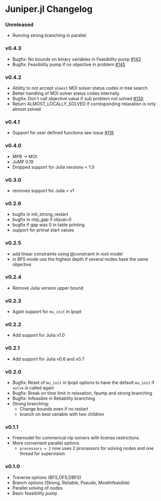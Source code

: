 # Juniper.jl Changelog

### Unreleased
- Running strong branching in parallel

### v0.4.3
- Bugfix: No bounds on binary variables in Feasibility pump [#143](https://github.com/lanl-ansi/Juniper.jl/issues/143)
- Bugfix: Feasibility pump if no objective in problem [#145](https://github.com/lanl-ansi/Juniper.jl/issues/145)

### v0.4.2
- Ability to not accept `almost` MOI solver status codes in tree search
- Better handling of MOI solver status codes internally
- Bugfix: Don't call objective value if sub problem not solved [#130](https://github.com/lanl-ansi/Juniper.jl/issues/130)
- Return ALMOST_LOCALLY_SOLVED if corresponding relaxation is only almost solved

### v0.4.1
- Support for user defined functions see issue [#118](https://github.com/lanl-ansi/Juniper.jl/issues/118)

### v0.4.0
- MPB -> MOI
- JuMP 0.19
- Dropped support for Julia versions < 1.0

### v0.3.0
- removes support for Julia < v1

### v0.2.6
- bugfix in init_strong_restart
- bugfix in mip_gap if objval=0
- bugfix if gap was 0 in table printing 
- support for primal start values

### v0.2.5
- add linear constraints using @constraint in root model
- in BFS mode use the highest depth if several nodes have the same objective

### v0.2.4
- Remove Julia version upper bound

### v0.2.3
- Again support for `mu_init` in Ipopt

### v0.2.2
- Add support for Julia v1.0

### v0.2.1
- Add support for Julia v0.6 and v0.7

### v0.2.0
- Bugfix: Reset of `mu_init` in Ipopt options to have the default `mu_init` if `solve` is called again
- Bugfix: Break on time limit in relaxation, fpump and strong branching
- Bugfix: Infeasible in Reliability branching
- Strong branching: 
    - Change bounds even if no restart
    - branch on best variable with two children

### v0.1.1
- Freemodel for commerical nlp solvers with license restrictions
- More convenient parallel options 
    - `processors = 2` now uses 2 processors for solving nodes and one thread for supervision

### v0.1.0
- Traverse options (BFS,DFS,DBFS)
- Branch options (Strong, Reliable, Pseudo, MostInfeasible)
- Parallel solving of nodes
- Basic feasibility pump
